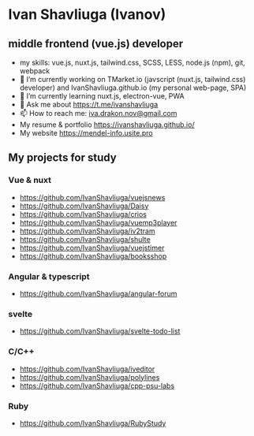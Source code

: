   # Ivan Shavliuga (Ivanov)
  ##  middle frontend (vue.js) developer
- my skills: vue.js, nuxt.js, tailwind.css, SCSS, LESS, node.js (npm), git, webpack
- 🔭 I’m currently working on TMarket.io (javscript (nuxt.js, tailwind.css) developer) and  IvanShavliuga.github.io (my personal web-page, SPA)
- 🌱 I’m currently learning nuxt.js, electron-vue, PWA
- 💬 Ask me about https://t.me/ivanshavliuga
- 📫 How to reach me: iva.drakon.nov@gmail.com
- My resume & portfolio https://ivanshavliuga.github.io/
- My website https://mendel-info.usite.pro
## My projects for study
### Vue & nuxt
 - https://github.com/IvanShavliuga/vuejsnews
 - https://github.com/IvanShavliuga/Daisy
 - https://github.com/IvanShavliuga/crios
 - https://github.com/IvanShavliuga/vuemp3player
 - https://github.com/IvanShavliuga/iv2tram
 - https://github.com/IvanShavliuga/shulte
 - https://github.com/IvanShavliuga/vuejstimer
 - https://github.com/IvanShavliuga/booksshop
### Angular & typescript
 - https://github.com/IvanShavliuga/angular-forum
### svelte
 - https://github.com/IvanShavliuga/svelte-todo-list
### C/C++
 - https://github.com/IvanShavliuga/iveditor
 - https://github.com/IvanShavliuga/polylines
 - https://github.com/IvanShavliuga/cpp-psu-labs
### Ruby
 - https://github.com/IvanShavliuga/RubyStudy
